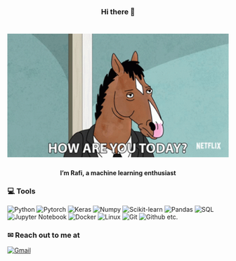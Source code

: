 ## <h3 align="center">Hi there 👋</h3>
<h1 align="center"><img src="img.gif" alt="Coder GIF" width="600"></h1>
<h4 align="center">I’m Rafi, a machine learning enthusiast</h4>

### 💻 Tools
![Python](https://img.shields.io/badge/-Python-yellow?style=flat-square&logo=Python)
![Pytorch](https://img.shields.io/badge/-Pytorch-pink?style=flat-square&logo=Pytorch)
![Keras](https://img.shields.io/badge/-Keras-red?style=flat-square&logo=Keras)
![Numpy](https://img.shields.io/badge/-Numpy-blue?style=flat-square&logo=Numpy)
![Scikit-learn](https://img.shields.io/badge/-Scikitlearn-pink?style=flat-square&logo=Scikit-learn)
![Pandas](https://img.shields.io/badge/-Pandas-purple?style=flat-square&logo=Pandas)
![SQL](https://img.shields.io/badge/-SQL-blue?style=flat-square&logo=SQL)
![Jupyter Notebook](https://img.shields.io/badge/-Jupyter%20Notebook-orange?style=flat-square&logo=Jupyter-Notebook)
![Docker](https://img.shields.io/badge/-Docker-blue?style=flat-square&logo=Docker)
![Linux](https://img.shields.io/badge/-Linux-black?style=flat-square&logo=Linux)
![Git](https://img.shields.io/badge/-Git-green?style=flat-square&logo=Git)
![Github](https://img.shields.io/badge/-Github-purple?style=flat-square&logo=Github)
etc.

### ✉ Reach out to me at
[![Gmail](https://img.shields.io/badge/-ahmadrafiansyahfauzan@gmail.com-212121?style=flat-square&logo=Gmail&logoColor=red)](mailto:ahmadrafiansyahfauzan@gmail.com)
